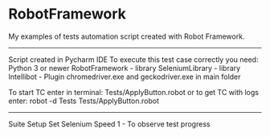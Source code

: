 # RobotFramework
My examples of tests automation script created with Robot Framework.
***********************************************************************
Script created in Pycharm IDE
To execute this test case correctly you need:
Python 3 or newer
RobotFramework - library
SeleniumLibrary - library
Intellibot - Plugin
chromedriver.exe and geckodriver.exe in main folder

To start TC enter in terminal: Tests/ApplyButton.robot
or to get TC with logs enter: robot -d Tests Tests/ApplyButton.robot
***********************************************************************
Suite Setup    Set Selenium Speed  1 - To observe test progress